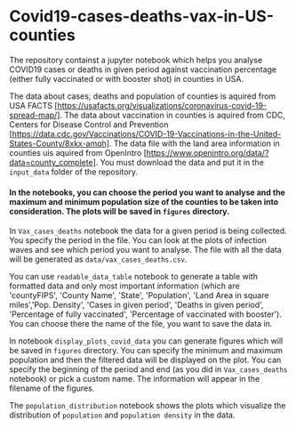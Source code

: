 # Covid19-cases-deaths-vax-in-US-counties
The repository containst a jupyter notebook which helps you analyse COVID19 cases or deaths in given period against vaccination percentage (either fully vaccinated or with booster shot) in counties in USA.


The data about cases, deaths and population of counties is aquired from USA FACTS [https://usafacts.org/visualizations/coronavirus-covid-19-spread-map/]. The data about vaccination in counties is aquired from CDC, Centers for Disease Control and Prevention [https://data.cdc.gov/Vaccinations/COVID-19-Vaccinations-in-the-United-States-County/8xkx-amqh]. The data file with the land area information in counties uis aquired from OpenIntro [https://www.openintro.org/data/?data=county_complete]. You must download the data and put it in the `input_data` folder of the repository.

#### In the notebooks, you can choose the period you want to analyse and the maximum and minimum population size of the counties to be taken into consideration. The plots will be saved in `figures` directory.

In `Vax_cases_deaths` notebook the data for a given period is being collected. You specify the period in the file. You can look at the plots of infection waves and see which period you want to analyse. The file with all the data will be generated as `data/vax_cases_deaths.csv`.

You can use `readable_data_table` notebook to generate a table with formatted data and only most important information (which are 'countyFIPS', 'County Name', 'State', 'Population', 'Land Area in square miles','Pop. Density', 'Cases in given period', 'Deaths in given period', 'Percentage of fully vaccinated', 'Percentage of vaccinated with booster'). You can choose there the name of the file, you want to save the data in.

In notebook `display_plots_covid_data` you can generate figures which will be saved in `figures` directory. You can specify the minimum and maximum population and then the filtered data will be displayed on the plot. You can specify the beginning of the period and end (as you did in `Vax_cases_deaths` notebook) or pick a custom name. The information will appear in the filename of the figures.

The `population_distribution` notebook shows the plots which visualize the distribution of `population` and `population density` in the data.

